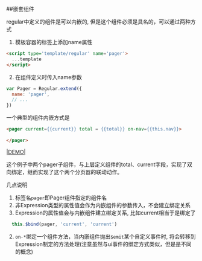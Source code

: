 ##嵌套组件

regular中定义的组件是可以内嵌的, 但是这个组件必须是具名的，可以通过两种方式

1. 模板容器的标签上添加name属性
  ```html
  <script type='template/regular' name='pager'>
    ...template
  </script> 
  ```
2. 在组件定义时传入name参数 
  ```javascript
  var Pager = Regular.extend({
    name: 'pager',
    // ...
  })
  ```

一个典型的组件内嵌方式是

```html
<pager current={{current}} total = {{total}} on-nav={{this.nav}}>
  
</pager>
```
[|DEMO|](http://jsfiddle.net/leeluolee/DCFXn/)


这个例子中两个pager子组件，与上层定义组件的total、current字段，实现了双向绑定，继而实现了这个两个分页器的联动动作。


几点说明

1. 标签名`pager`即Pager组件指定的组件名
2. 非Expression类型的属性值会作为内嵌组件的参数传入，不会建立绑定关系
3. Expression的属性值会与内嵌组件建立绑定关系, 比如current相当于是绑定了
  ```javascript
    this.$bind(pager, 'current', 'current')
  ```
2. `on-*`绑定一个组件方法，当内嵌组件抛出`$emit`某个自定义事件时, 将会转移到Expression制定的方法处理(注意虽然与ui事件的绑定方式类似，但是是不同的概念)


